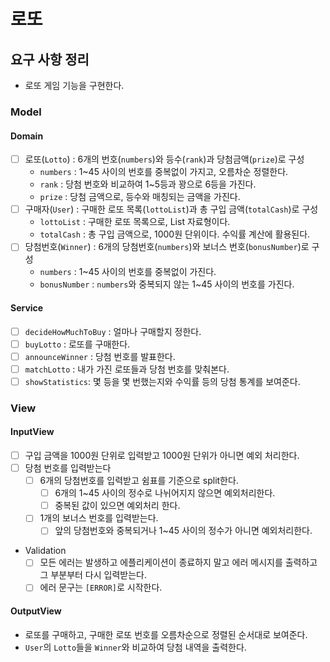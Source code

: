 # 로또
## 요구 사항 정리
- 로또 게임 기능을 구현한다.
### Model
#### Domain
- [ ] 로또(`Lotto`) : 6개의 번호(`numbers`)와 등수(`rank`)과 당첨금액(`prize`)로 구성
  - `numbers` : 1~45 사이의 번호를 중복없이 가지고, 오름차순 정렬한다.
  - `rank` : 당첨 번호와 비교하여 1~5등과 꽝으로 6등을 가진다.
  - `prize` : 당첨 금액으로, 등수와 매칭되는 금액을 가진다.
- [ ] 구매자(`User`) : 구매한 로또 목록(`lottoList`)과 총 구입 금액(`totalCash`)로 구성
  - `lottoList` : 구매한 로또 목록으로, List<Lotto> 자료형이다.
  - `totalCash` : 총 구입 금액으로, 1000원 단위이다. 수익률 계산에 활용된다.
- [ ] 당첨번호(`Winner`) : 6개의 당첨번호(`numbers`)와 보너스 번호(`bonusNumber`)로 구성
  - `numbers` : 1~45 사이의 번호를 중복없이 가진다.
  - `bonusNumber` : `numbers`와 중복되지 않는 1~45 사이의 번호를 가진다.
#### Service
- [ ] `decideHowMuchToBuy` : 얼마나 구매할지 정한다.
- [ ] `buyLotto` : 로또를 구매한다.
- [ ] `announceWinner` : 당첨 번호를 발표한다.
- [ ] `matchLotto` : 내가 가진 로또들과 당첨 번호를 맞춰본다.
- [ ] `showStatistics`: 몇 등을 몇 번했는지와 수익률 등의 당첨 통계를 보여준다.
### View
#### InputView
- [ ] 구입 금액을 1000원 단위로 입력받고 1000원 단위가 아니면 예외 처리한다.
- [ ] 당첨 번호를 입력받는다
  - [ ] 6개의 당첨번호를 입력받고 쉼표를 기준으로 split한다.
    - [ ] 6개의 1~45 사이의 정수로 나뉘어지지 않으면 예외처리한다.
    - [ ] 중복된 값이 있으면 예외처리 한다.
  - [ ] 1개의 보너스 번호를 입력받는다.
    - [ ] 앞의 당첨번호와 중복되거나 1~45 사이의 정수가 아니면 예외처리한다.
- Validation
  - [ ] 모든 에러는 발생하고 에플리케이션이 종료하지 말고 에러 메시지를 출력하고 그 부분부터 다시 입력받는다.
  - [ ] 에러 문구는 `[ERROR]`로 시작한다.
#### OutputView
- 로또를 구매하고, 구매한 로또 번호를 오름차순으로 정렬된 순서대로 보여준다.
- `User`의 `Lotto`들을 `Winner`와 비교하여 당첨 내역을 출력한다.
